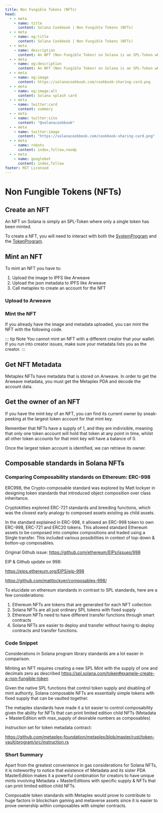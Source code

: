 ```yaml
---
title: Non Fungible Tokens (NFTs)
head:
  - - meta
    - name: title
      content: Solana Cookbook | Non Fungible Tokens (NFTs)
  - - meta
    - name: og:title
      content: Solana Cookbook | Non Fungible Tokens (NFTs)
  - - meta
    - name: description
      content: An NFT (Non Fungible Token) on Solana is an SPL-Token where only a single token has been minted. Learn more about Creating, Minting, Getting Metadata, Owner of NFTs and more Recipes at The Solana cookbook.
  - - meta
    - name: og:description
      content: An NFT (Non Fungible Token) on Solana is an SPL-Token where only a single token has been minted. Learn more about Creating, Minting, Getting Metadata, Owner of NFTs and more Recipes at The Solana cookbook.
  - - meta
    - name: og:image
      content: https://solanacookbook.com/cookbook-sharing-card.png
  - - meta
    - name: og:image:alt
      content: Solana splash card
  - - meta
    - name: twitter:card
      content: summary
  - - meta
    - name: twitter:site
      content: "@solanacookbook"
  - - meta
    - name: twitter:image
      content: "https://solanacookbook.com/cookbook-sharing-card.png"
  - - meta
    - name: robots
      content: index,follow,noodp
  - - meta
    - name: googlebot
      content: index,follow
footer: MIT Licensed
---
```


# Non Fungible Tokens (NFTs)

## Create an NFT

An NFT on Solana is simply an SPL-Token where only a single token has been minted.

To create a NFT, you will need to interact with both the [SystemProgram][1] and the [TokenProgram][2].

<SolanaCodeGroup>
  <SolanaCodeGroupItem title="TS" active>

  <template v-slot:default>

@[code](@/code/nfts/create-nft-token/create-nft-token.en.ts)

  </template>

  <template v-slot:preview>

@[code](@/code/nfts/create-nft-token/create-nft-token.preview.en.ts)

  </template>

  </SolanaCodeGroupItem>

</SolanaCodeGroup>

[1]: https://docs.solana.com/developing/runtime-facilities/programs#system-program
[2]: https://spl.solana.com/token

## Mint an NFT

To mint an NFT you have to:

1. Upload the image to IPFS like Arweave
2. Upload the json metadata to IPFS like Arweave
3. Call metaplex to create an account for the NFT

### Upload to Arweave

<SolanaCodeGroup>
  <SolanaCodeGroupItem title="TS" active>

  <template v-slot:default>

@[code](@/code/nfts/upload-arweave/upload-arweave.en.ts)

  </template>

  <template v-slot:preview>

@[code](@/code/nfts/upload-arweave/upload-arweave.preview.en.ts)

  </template>

  </SolanaCodeGroupItem>
</SolanaCodeGroup>

### Mint the NFT

If you already have the image and metadata uploaded, you can mint
the NFT with the following code.

<SolanaCodeGroup>
  <SolanaCodeGroupItem title="TS" active>

  <template v-slot:default>

@[code](@/code/nfts/mint-nft/mint-nft.en.ts)

  </template>

  <template v-slot:preview>

@[code](@/code/nfts/mint-nft/mint-nft.preview.en.ts)

  </template>

  </SolanaCodeGroupItem>
</SolanaCodeGroup>

::: tip Note
You cannot mint an NFT with a different creator that your wallet.
If you run into creator issues, make sure your metadata lists you
as the creator.
:::

## Get NFT Metadata

Metaplex NFTs have metadata that is stored on Arweave. In order
to get the Arweave metadata, you must get the Metaplex PDA and
decode the account data.

<SolanaCodeGroup>
  <SolanaCodeGroupItem title="TS" active>

  <template v-slot:default>

@[code](@/code/nfts/get-metadata/get-metadata.en.ts)

  </template>

  <template v-slot:preview>

@[code](@/code/nfts/get-metadata/get-metadata.preview.en.ts)

  </template>

  </SolanaCodeGroupItem>

</SolanaCodeGroup>

## Get the owner of an NFT

If you have the mint key of an NFT, you can find its current owner
by sneak-peeking at the largest token account for that mint key.

Remember that NFTs have a supply of 1, and they are indivisible,
meaning that only one token account will hold that token at any 
point in time, whilst all other token accounts for that mint key will 
have a balance of 0.

Once the largest token account is identified, we can retrieve its owner.

## Composable standards in Solana NFTs

### Comparing Composability standards on Ethereum: ERC-998

ERC998, the Crypto-composable standard was explored by Matt lockyer in designing token standards that introduced object composition over class inheritance. 

Cryptokitties explored ERC-721 standards and breeding functions, which was the closest early analogy to composed assets existing as child assets. 

In the standard explained in ERC-998, it allowed an ERC-998 token to own ERC-998, ERC-721 and ERC20 tokens. This allowed standard Ethereum assets to be composed into complex compositions and traded using a Single transfer. This included various possibilities in context of top-down & botton-up composables.

Original Github issue: https://github.com/ethereum/EIPs/issues/998

EIP & Github update on 998:

https://eips.ethereum.org/EIPS/eip-998

https://github.com/mattlockyer/composables-998/

To elucidate on ethereum standards in contrast to SPL standards, here are a few considerations:

1. Ethereum NFTs are tokens that are generated for each NFT collection
2. Solana NFTs are all just ordinary SPL tokens with fixed supply
3. Ethereum NFTs need to have different transfer functions through smart contracts
4. Solana NFTs are easier to deploy and transfer without having to deploy contracts and transfer functions.

### Code Snippet

Considerations in Solana program library standards are a lot easier in comparison.

Minting an NFT requires creating a new SPL Mint with the supply of one and decimals zero as described https://spl.solana.com/token#example-create-a-non-fungible-token

Given the native SPL functions that control token supply and disabling of mint authority, Solana composable NFTs are essentially simple tokens with fixed supply that can be vaulted together.

The metaplex standards have made it a lot easier to control composability given the ability for NFTs that can print limited edition child NFTs (Metadata + MasterEdition with max_supply of desirable numbers as composables)

Instruction set for token metadata contract:

https://github.com/metaplex-foundation/metaplex/blob/master/rust/token-vault/program/src/instruction.rs


### Short Summary

Apart from the greatest convenience in gas considerations for Solana NFTs, it is noteworthy to notice that existence of Metadata and its sister PDA MasterEdition makes it a powerful combination for creators to have unique mints involving Metadata + MasterEditions with specific supply & NFTs that can print limited edition child NFTs.

Composable token standards with Metaplex would prove to contribute to huge factors in blockchain gaming and metaverse assets since it is easier to prove ownership within composables with simpler contracts.



<SolanaCodeGroup>
  <SolanaCodeGroupItem title="TS" active>

  <template v-slot:default>

@[code](@/code/nfts/get-owner/get-owner.en.ts)

  </template>

  <template v-slot:preview>

@[code](@/code/nfts/get-owner/get-owner.preview.en.ts)

  </template>

  </SolanaCodeGroupItem>

</SolanaCodeGroup>